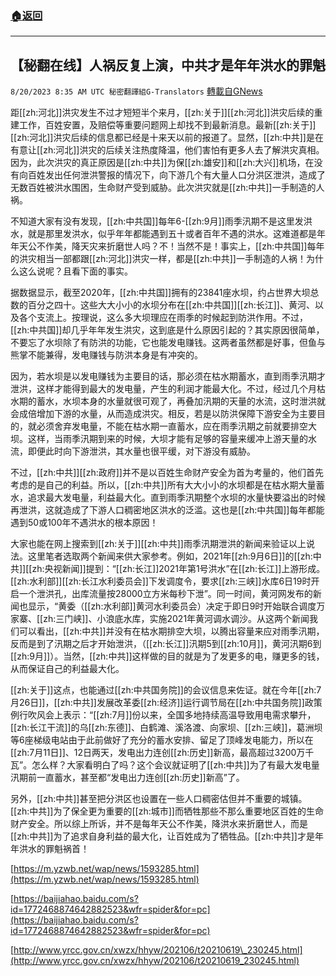 ###  [:house:返回](README.md)
---


## 【秘翻在线】人祸反复上演，中共才是年年洪水的罪魁
`8/20/2023 8:35 AM UTC 秘密翻譯組G-Translators` [轉載自GNews](https://gnews.org/articles/1574121)

距[[zh:河北]]洪灾发生不过才短短半个来月，[[zh:关于]][[zh:河北]]洪灾后续的重建工作，百姓安置，及赔偿等重要问题网上却找不到最新消息。最新[[zh:关于]][[zh:河北]]洪灾后续的信息都已经是十来天以前的报道了。显然，[[zh:中共]]是在有意让[[zh:河北]]洪灾的后续关注热度降温，他们害怕有更多人去了解洪灾真相。因为，此次洪灾的真正原因是[[zh:中共]]为保[[zh:雄安]]和[[zh:大兴]]机场，在没有向百姓发出任何泄洪警报的情况下，向下游几个有大量人口分洪区泄洪，造成了无数百姓被洪水围困，生命财产受到威胁。此次洪灾就是[[zh:中共]]一手制造的人祸。

不知道大家有没有发现，[[zh:中共国]]每年6-[[zh:9月]]雨季汛期不是这里发洪水，就是那里发洪水，似乎年年都能遇到五十或者百年不遇的洪水。这难道都是年年天公不作美，降天灾来折磨世人吗？不！当然不是！事实上，[[zh:中共国]]每年的洪灾相当一部都跟[[zh:河北]]洪灾一样，都是[[zh:中共]]一手制造的人祸！为什么这么说呢？且看下面的事实。

据数据显示，截至2020年，[[zh:中共国]]拥有的23841座水坝，约占世界大坝总数的百分之四十。这些大大小小的水坝分布在[[zh:中共国]][[zh:长江]]、黄河、以及各个支流上。按理说，这么多大坝理应在雨季的时候起到防洪作用。不过，[[zh:中共国]]却几乎年年发生洪灾，这到底是什么原因引起的？其实原因很简单，不要忘了水坝除了有防洪的功能，它也能发电赚钱。这两者虽然都是好事，但鱼与熊掌不能兼得，发电赚钱与防洪本身是有冲突的。

因为，若水坝是以发电赚钱为主要目的话，那必须在枯水期蓄水，直到雨季汛期才泄洪，这样才能得到最大的发电量，产生的利润才能最大化。不过，经过几个月枯水期的蓄水，水坝本身的水量就很可观了，再叠加汛期的天量的水流，这时泄洪就会成倍增加下游的水量，从而造成洪灾。相反，若是以防洪保障下游安全为主要目的，就必须舍弃发电量，不能在枯水期一直蓄水，应在雨季汛期之前就要排空大坝。这样，当雨季汛期到来的时候，大坝才能有足够的容量来缓冲上游天量的水流，即便此时向下游泄洪，其水量也很平缓，对下游没有威胁。

不过，[[zh:中共]][[zh:政府]]并不是以百姓生命财产安全为首为考量的，他们首先考虑的是自己的利益。所以，[[zh:中共]]所有大大小小的水坝都是在枯水期大量蓄水，追求最大发电量，利益最大化。直到雨季汛期整个水坝的水量快要溢出的时候再泄洪，这就造成了下游人口稠密地区洪水的泛滥。这也是[[zh:中共国]]每年都能遇到50或100年不遇洪水的根本原因！

大家也能在网上搜索到[[zh:关于]][[zh:中共]]雨季汛期泄洪的新闻来验证以上说法。这里笔者选取两个新闻来供大家参考。例如，2021年[[zh:9月6日]]的[[zh:中共]][[zh:央视新闻]]提到：“[[zh:长江]]2021年第1号洪水”在[[zh:长江]]上游形成。[[zh:水利部]][[zh:长江水利委员会]]下发调度令，要求[[zh:三峡]]水库6日19时开启一个泄洪孔，出库流量按28000立方米每秒下泄”。同一时间，黄河网发布的新闻也显示，“黄委（[[zh:水利部]]黄河水利委员会）决定于即日9时开始联合调度万家寨、[[zh:三门峡]]、小浪底水库，实施2021年黄河调水调沙。从这两个新闻我们可以看出，[[zh:中共]]并没有在枯水期排空大坝，以腾出容量来应对雨季汛期，反而是到了汛期之后才开始泄洪，（[[zh:长江]]汛期5到[[zh:10月]]，黄河汛期6到[[zh:9月]]）。当然，[[zh:中共]]这样做的目的就是为了发更多的电，赚更多的钱，从而保证自己的利益最大化。

[[zh:关于]]这点，也能通过[[zh:中共国务院]]的会议信息来佐证。就在今年[[zh:7月26日]]，[[zh:中共]]发展改革委[[zh:经济]]运行调节局在[[zh:中共国务院]]政策例行吹风会上表示：“[[zh:7月]]份以来，全国多地持续高温导致用电需求攀升，[[zh:长江干流]]的乌[[zh:东德]]、白鹤滩、溪洛渡、向家坝、[[zh:三峡]]，葛洲坝等6座梯级电站由于此前做好了充分的蓄水安排、留足了顶峰发电能力，所以在[[zh:7月11日]]、12日两天，发电出力连创[[zh:历史]]新高，最高超过3200万千瓦”。怎么样？大家看明白了吗？这个会议就证明了[[zh:中共]]为了有最大发电量汛期前一直蓄水，甚至都“发电出力连创[[zh:历史]]新高”了。

另外，[[zh:中共]]甚至把分洪区也设置在一些人口稠密估但并不重要的城镇。[[zh:中共]]为了保全更为重要的[[zh:城市]]而牺牲那些不那么重要地区百姓的生命财产安全。所以综上所诉，并不是每年天公不作美，降洪水来折磨世人，而是[[zh:中共]]为了追求自身利益的最大化，让百姓成为了牺牲品。[[zh:中共]]才是年年洪水的罪魁祸首！

[https://m.yzwb.net/wap/news/1593285.html](https://m.yzwb.net/wap/news/1593285.html)

[https://baijiahao.baidu.com/s?id=1772468874642882523&wfr=spider&for=pc](https://baijiahao.baidu.com/s?id=1772468874642882523&wfr=spider&for=pc)

[http://www.yrcc.gov.cn/xwzx/hhyw/202106/t20210619\_230245.html](http://www.yrcc.gov.cn/xwzx/hhyw/202106/t20210619_230245.html)
